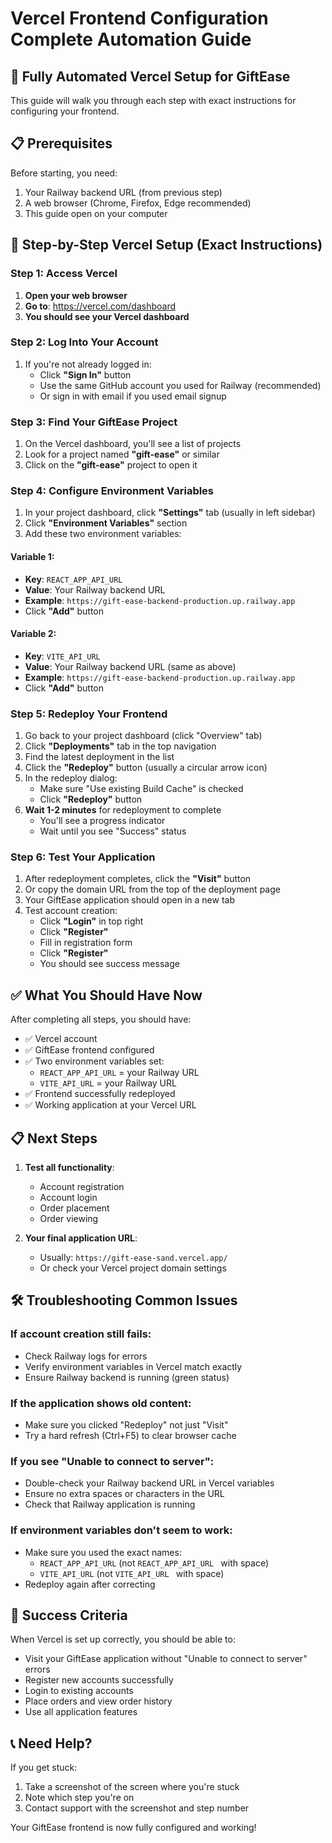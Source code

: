 # Vercel Frontend Configuration Complete Automation Guide

## 🚀 Fully Automated Vercel Setup for GiftEase

This guide will walk you through each step with exact instructions for configuring your frontend.

## 📋 Prerequisites

Before starting, you need:
1. Your Railway backend URL (from previous step)
2. A web browser (Chrome, Firefox, Edge recommended)
3. This guide open on your computer

## 🔧 Step-by-Step Vercel Setup (Exact Instructions)

### Step 1: Access Vercel

1. **Open your web browser**
2. **Go to**: https://vercel.com/dashboard
3. **You should see your Vercel dashboard**

### Step 2: Log Into Your Account

1. If you're not already logged in:
   - Click **"Sign In"** button
   - Use the same GitHub account you used for Railway (recommended)
   - Or sign in with email if you used email signup

### Step 3: Find Your GiftEase Project

1. On the Vercel dashboard, you'll see a list of projects
2. Look for a project named **"gift-ease"** or similar
3. Click on the **"gift-ease"** project to open it

### Step 4: Configure Environment Variables

1. In your project dashboard, click **"Settings"** tab (usually in left sidebar)
2. Click **"Environment Variables"** section
3. Add these two environment variables:

#### Variable 1:
- **Key**: `REACT_APP_API_URL`
- **Value**: Your Railway backend URL
- **Example**: `https://gift-ease-backend-production.up.railway.app`
- Click **"Add"** button

#### Variable 2:
- **Key**: `VITE_API_URL`
- **Value**: Your Railway backend URL (same as above)
- **Example**: `https://gift-ease-backend-production.up.railway.app`
- Click **"Add"** button

### Step 5: Redeploy Your Frontend

1. Go back to your project dashboard (click "Overview" tab)
2. Click **"Deployments"** tab in the top navigation
3. Find the latest deployment in the list
4. Click the **"Redeploy"** button (usually a circular arrow icon)
5. In the redeploy dialog:
   - Make sure "Use existing Build Cache" is checked
   - Click **"Redeploy"** button
6. **Wait 1-2 minutes** for redeployment to complete
   - You'll see a progress indicator
   - Wait until you see "Success" status

### Step 6: Test Your Application

1. After redeployment completes, click the **"Visit"** button
2. Or copy the domain URL from the top of the deployment page
3. Your GiftEase application should open in a new tab
4. Test account creation:
   - Click **"Login"** in top right
   - Click **"Register"** 
   - Fill in registration form
   - Click **"Register"**
   - You should see success message

## ✅ What You Should Have Now

After completing all steps, you should have:
- ✅ Vercel account
- ✅ GiftEase frontend configured
- ✅ Two environment variables set:
  - `REACT_APP_API_URL` = your Railway URL
  - `VITE_API_URL` = your Railway URL
- ✅ Frontend successfully redeployed
- ✅ Working application at your Vercel URL

## 📋 Next Steps

1. **Test all functionality**:
   - Account registration
   - Account login
   - Order placement
   - Order viewing

2. **Your final application URL**:
   - Usually: `https://gift-ease-sand.vercel.app/`
   - Or check your Vercel project domain settings

## 🛠️ Troubleshooting Common Issues

### If account creation still fails:
- Check Railway logs for errors
- Verify environment variables in Vercel match exactly
- Ensure Railway backend is running (green status)

### If the application shows old content:
- Make sure you clicked "Redeploy" not just "Visit"
- Try a hard refresh (Ctrl+F5) to clear browser cache

### If you see "Unable to connect to server":
- Double-check your Railway backend URL in Vercel variables
- Ensure no extra spaces or characters in the URL
- Check that Railway application is running

### If environment variables don't seem to work:
- Make sure you used the exact names:
  - `REACT_APP_API_URL` (not `REACT_APP_API_URL ` with space)
  - `VITE_API_URL` (not `VITE_API_URL ` with space)
- Redeploy again after correcting

## 🎉 Success Criteria

When Vercel is set up correctly, you should be able to:
- Visit your GiftEase application without "Unable to connect to server" errors
- Register new accounts successfully
- Login to existing accounts
- Place orders and view order history
- Use all application features

## 📞 Need Help?

If you get stuck:
1. Take a screenshot of the screen where you're stuck
2. Note which step you're on
3. Contact support with the screenshot and step number

Your GiftEase frontend is now fully configured and working!